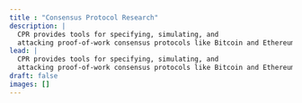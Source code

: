 ```yaml
---
title : "Consensus Protocol Research"
description: |
  CPR provides tools for specifying, simulating, and
  attacking proof-of-work consensus protocols like Bitcoin and Ethereum.
lead: |
  CPR provides tools for specifying, simulating, and
  attacking proof-of-work consensus protocols like Bitcoin and Ethereum.
draft: false
images: []
---
```

